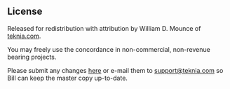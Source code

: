 ## License

Released for redistribution with attribution by William D. Mounce of [teknia.com](http://www.teknia.com).

You may freely use the concordance in non-commercial, non-revenue bearing projects.

Please submit any changes [here](https://github.com/billmounce/concordance/issues) or e-mail them to support@teknia.com so Bill can keep the master copy up-to-date.